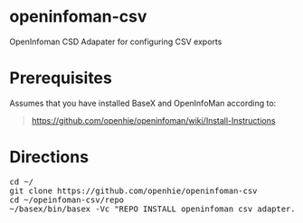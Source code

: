 openinfoman-csv
===============

OpenInfoman CSD Adapater for configuring CSV exports

Prerequisites
=============

Assumes that you have installed BaseX and OpenInfoMan according to:
> https://github.com/openhie/openinfoman/wiki/Install-Instructions


Directions
==========
<pre>
cd ~/
git clone https://github.com/openhie/openinfoman-csv
cd ~/opeinfoman-csv/repo
~/basex/bin/basex -Vc "REPO INSTALL openinfoman_csv_adapter.xqm"
</pre>

